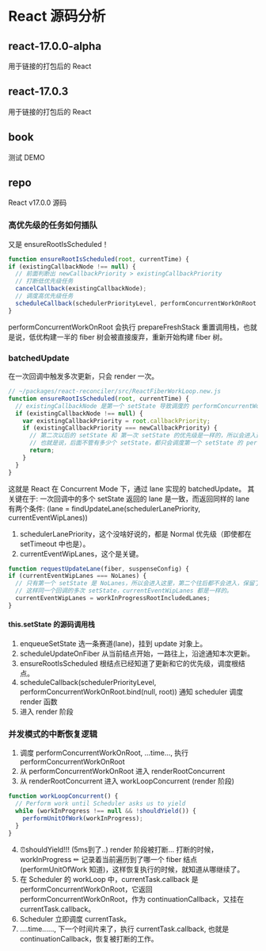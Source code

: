 # React 源码分析

## react-17.0.0-alpha
用于链接的打包后的 React

## react-17.0.3
用于链接的打包后的 React

## book
测试 DEMO

## repo
React v17.0.0 源码



### 高优先级的任务如何插队
又是 ensureRootIsScheduled！
```js
function ensureRootIsScheduled(root, currentTime) { 
if (existingCallbackNode !== null) {
  // 前面判断出 newCallbackPriority > existingCallbackPriority
  // 打断低优先级任务
  cancelCallback(existingCallbackNode);
  // 调度高优先级任务
  scheduleCallback(schedulerPriorityLevel, performConcurrentWorkOnRoot.bind(null, root));
}
```
performConcurrentWorkOnRoot 会执行 prepareFreshStack 重置调用栈，也就是说，低优构建一半的 fiber 树会被直接废弃，重新开始构建 fiber 树。


### batchedUpdate
在一次回调中触发多次更新，只会 render 一次。
```js
// ~/packages/react-reconciler/src/ReactFiberWorkLoop.new.js
function ensureRootIsScheduled(root, currentTime) { 
  // existingCallbackNode 是第一个 setState 导致调度的 performConcurrentWorkOnRoot。
  if (existingCallbackNode !== null) {
    var existingCallbackPriority = root.callbackPriority;
    if (existingCallbackPriority === newCallbackPriority) {
      // 第二次以后的 setState 和 第一次 setState 的优先级是一样的，所以会进入这里直接返回。
      // 也就是说，后面不管有多少个 setState，都只会调度第一个 setState 的 performConcurrentOnRoot。
      return;
    }
  }
}
```
这就是 React 在 Concurrent Mode 下，通过 lane 实现的 batchedUpdate。
其关键在于: 一次回调中的多个 setState 返回的 lane 是一致，而返回同样的 lane 有两个条件: (lane = findUpdateLane(schedulerLanePriority, currentEventWipLanes))
1. schedulerLanePriority，这个没啥好说的，都是 Normal 优先级（即使都在 setTimeout 中也是）。
2. currentEventWipLanes，这个是关键。
```js
function requestUpdateLane(fiber, suspenseConfig) {
if (currentEventWipLanes === NoLanes) {
  // 只有第一个 setState 是 NoLanes，所以会进入这里，第二个往后都不会进入，保留了第一个的 currentEventWipLanes 的值。
  // 这样同一个回调的多次 setState，currentEventWipLanes 都是一样的。
  currentEventWipLanes = workInProgressRootIncludedLanes;
}
```

#### this.setState 的源码调用栈
1. enqueueSetState   选一条赛道(lane)，挂到 update 对象上。
2. scheduleUpdateOnFiber  从当前结点开始，一路往上，沿途通知本次更新。
3. ensureRootIsScheduled  根结点已经知道了更新和它的优先级，调度根结点。
4. scheduleCallback(schedulerPriorityLevel, performConcurrentWorkOnRoot.bind(null, root))  通知 scheduler 调度 render 函数
5. 进入 render 阶段


### 并发模式的中断恢复逻辑

1. 调度 performConcurrentWorkOnRoot, ...time...,  执行 performConcurrentWorkOnRoot
2. 从 performConcurrentWorkOnRoot 进入 renderRootConcurrent 
3. 从 renderRootConcurrent 进入 workLoopConcurrent (render 阶段)
```js
function workLoopConcurrent() {
  // Perform work until Scheduler asks us to yield
  while (workInProgress !== null && !shouldYield()) {
    performUnitOfWork(workInProgress);
  }
}
```
4. ⏰shouldYield!!! (5ms到了..)  render 阶段被打断... 
   打断的时候，workInProgress ✏ 记录着当前遍历到了哪一个 fiber 结点 (performUnitOfWork 知道)，这样恢复执行的时候，就知道从哪继续了。
5. 在 Scheduler 的 workLoop 中，currentTask.callback 是 performConcurrentWorkOnRoot，它返回 performConcurrentWorkOnRoot，作为 continuationCallback，又挂在 currentTask.callback。
6. Scheduler 立即调度 currentTask。
7. ....time......, 下一个时间片来了，执行 currentTask.callback, 也就是 continuationCallback，恢复被打断的工作。
